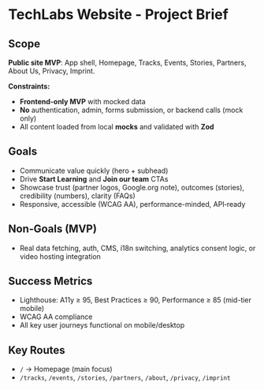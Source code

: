 # TechLabs Website - Project Brief

## Scope

**Public site MVP**: App shell, Homepage, Tracks, Events, Stories, Partners, About Us, Privacy, Imprint.

**Constraints:**

- **Frontend-only MVP** with mocked data
- **No** authentication, admin, forms submission, or backend calls (mock only)
- All content loaded from local **mocks** and validated with **Zod**

## Goals

- Communicate value quickly (hero + subhead)
- Drive **Start Learning** and **Join our team** CTAs
- Showcase trust (partner logos, Google.org note), outcomes (stories), credibility (numbers), clarity (FAQs)
- Responsive, accessible (WCAG AA), performance-minded, API‑ready

## Non‑Goals (MVP)

- Real data fetching, auth, CMS, i18n switching, analytics consent logic, or video hosting integration

## Success Metrics

- Lighthouse: A11y ≥ 95, Best Practices ≥ 90, Performance ≥ 85 (mid-tier mobile)
- WCAG AA compliance
- All key user journeys functional on mobile/desktop

## Key Routes

- `/` → Homepage (main focus)
- `/tracks`, `/events`, `/stories`, `/partners`, `/about`, `/privacy`, `/imprint`
